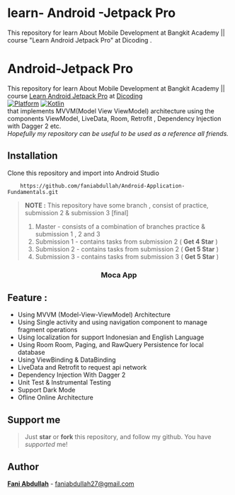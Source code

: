 # learn- Android -Jetpack Pro
This repository for learn About Mobile Development at Bangkit Academy || course "Learn Android Jetpack Pro" at Dicoding .

# Android-Jetpack Pro
This repository for learn About Mobile Development at Bangkit Academy || course  [Learn Android Jetpack Pro](https://www.dicoding.com/academies/129)  at [Dicoding](https://www.dicoding.com) </br>
[![Platform](https://img.shields.io/badge/platform-Android-green.svg)](http://developer.android.com/index.html) [![Kotlin](https://img.shields.io/badge/kotlin-1.4.32-blue.svg)](http://kotlinlang.org) <br>
that implements MVVM(Model View ViewModel) architecture using the components ViewModel, LiveData, Room, Retrofit , Dependency Injection with Dagger 2 etc.    
*Hopefully my repository can be useful to be used as a reference all friends.*

## Installation 
Clone this repository and import into Android Studio    
```
    https://github.com/faniabdullah/Android-Application-Fundamentals.git
```    
> **NOTE :**  This repository have some branch , consist of practice, submission 2 & submission 3 [final] 
> 1. Master - consists of a combination of branches practice & submission 1 , 2 and 3
> 2. Submission 1 - contains tasks from submission 2 ( **Get 4 Star** )
> 3. Submission 2 - contains tasks from submission 2 ( **Get 5 Star** )
> 4. Submission 3 - contains tasks from submission 3 ( **Get 5 Star** )
> 

  
<h3 align="center"> Moca App </h3>

## Feature :
- Using MVVM (Model-View-ViewModel) Architecture
- Using Single activity and using navigation component to manage fragment operations
- Using localization for support Indonesian and English Language
- Using Room Room, Paging, and RawQuery Persistence for local database
- Using ViewBinding & DataBinding
- LiveData and Retrofit to request api network
- Dependency Injection With Dagger 2
- Unit Test & Instrumental Testing
- Support Dark Mode
- Ofline Online Architecture

## Support me 
> Just  **star** or  **fork** this repository, and follow my github. You have *supported* me!
    
## Author
[**Fani Abdullah**](https://www.linkedin.com/in/faniabdullah/) - faniabdullah27@gmail.com

